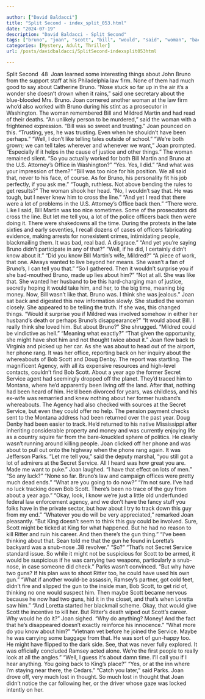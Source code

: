 ```yaml
---

author: ["David Baldacci"]
title: "Split Second - index_split_053.html"
date: "2024-07-19"
description: "David Baldacci - Split Second"
tags: ["bruno", "joan", "scott", "bill", "would", "said", "woman", "back", "service", "gun", "law", "much", "mildred", "martin", "yes", "like", "tell", "office", "lot", "know", "could", "might", "bob", "year", "secret"]
categories: [Mystery, Adult, Thriller]
url: /posts/davidbaldacci/SplitSecond-indexsplit053html

---
```



Split Second
		 48 
Joan learned some interesting things about John Bruno from the support staff at his Philadelphia law firm. None of them had much good to say about Catherine Bruno.
“Nose stuck so far up in the air it’s a wonder she doesn’t drown when it rains,” said one secretary about the blue-blooded Mrs. Bruno.
Joan cornered another woman at the law firm who’d also worked with Bruno during his stint as a prosecutor in Washington. The woman remembered Bill and Mildred Martin and had read of their deaths.
“An unlikely person to be murdered,” said the woman with a frightened expression. “Bill was so sweet and trusting.”
Joan pounced on this. “Trusting, yes, he was trusting. Even when he shouldn’t have been perhaps.”
“Well, I don’t like telling tales outside of school.”
“We’re both grown; we can tell tales wherever and whenever we want,” Joan prompted. “Especially if it helps in the cause of justice and other things.”
The woman remained silent.
“So you actually worked for both Bill Martin and Bruno at the U.S. Attorney’s Office in Washington?”
“Yes. Yes, I did.”
“And what was your impression of them?”
“Bill was too nice for his position. We all said that, never to his face, of course. As for Bruno, his personality fit his job perfectly, if you ask me.”
“Tough, ruthless. Not above bending the rules to get results?”
The woman shook her head. “No, I wouldn’t say that. He was tough, but I never knew him to cross the line.”
“And yet I read that there were a lot of problems in the U.S. Attorney’s Office back then.”
“There were. Like I said, Bill Martin was too nice sometimes. Some of the prosecutors did cross the line. But let me tell you, a lot of the police officers back then were doing it. There were shakedowns all the time. During the protests in the late sixties and early seventies, I recall dozens of cases of officers fabricating evidence, making arrests for nonexistent crimes, intimidating people, blackmailing them. It was bad, real bad. A disgrace.”
“And yet you’re saying Bruno didn’t participate in any of that?”
“Well, if he did, I certainly didn’t know about it.”
“Did you know Bill Martin’s wife, Mildred?”
“A piece of work, that one. Always wanted to live beyond her means. She wasn’t a fan of Bruno’s, I can tell you that.”
“So I gathered. Then it wouldn’t surprise you if she bad-mouthed Bruno, made up lies about him?”
“Not at all. She was like that. She wanted her husband to be this hard-charging man of justice, secretly hoping it would take him, and her, to the big time, meaning big money. Now, Bill wasn’t like that. Bruno was. I think she was jealous.”
Joan sat back and digested this new information slowly. She studied the woman closely. She appeared to be telling the truth. If she was, this changed things.
“Would it surprise you if Mildred was involved somehow in either her husband’s death or perhaps Bruno’s disappearance?”
“It would about Bill. I really think she loved him. But about Bruno?” She shrugged. “Mildred could be vindictive as hell.”
“Meaning what exactly?”
“That given the opportunity, she might have shot him and not thought twice about it.”
Joan flew back to Virginia and picked up her car. As she was about to head out of the airport, her phone rang. It was her office, reporting back on her inquiry about the whereabouts of Bob Scott and Doug Denby. The report was startling. The magnificent Agency, with all its expensive resources and high-level contacts, couldn’t find Bob Scott. About a year ago the former Secret Service agent had seemingly dropped off the planet. They’d traced him to Montana, where he’d apparently been living off the land. After that, nothing had been heard of him. He’d been divorced for years, was childless, and his ex-wife was remarried and knew nothing about her former husband’s whereabouts. The Agency had also checked with sources at the Secret Service, but even they could offer no help. The pension payment checks sent to the Montana address had been returned over the past year.
Doug Denby had been easier to track. He’d returned to his native Mississippi after inheriting considerable property and money and was currently enjoying life as a country squire far from the bare-knuckled sphere of politics. He clearly wasn’t running around killing people.
Joan clicked off her phone and was about to pull out onto the highway when the phone rang again. It was Jefferson Parks.
“Let me tell you,” said the deputy marshal, “you still got a lot of admirers at the Secret Service. All I heard was how great you are. Made me want to puke.”
Joan laughed. “I have that effect on lots of men.”
“So any luck?”
“None so far. Bruno’s law and campaign offices were pretty much dead ends.”
“What are you going to do now?”
“I’m not sure. I’ve had no luck tracking down Bob Scott. There’s been no trace of the guy from about a year ago.”
“Okay, look, I know we’re just a little old underfunded federal law enforcement agency, and we don’t have the fancy stuff you folks have in the private sector, but how about I try to track down this guy from my end.”
“Whatever you do will be very appreciated,” remarked Joan pleasantly.
“But King doesn’t seem to think this guy could be involved. Sure, Scott might be ticked at King for what happened. But he had no reason to kill Ritter and ruin his career. And then there’s the gun thing.”
“I’ve been thinking about that. Sean told me that the gun he found in Loretta’s backyard was a snub-nose .38 revolver.”
“So?”
“That’s not Secret Service standard issue. So while it might not be suspicious for Scott to be armed, it would be suspicious if he was carrying two weapons, particularly a snub-nose, in case someone did check.”
Parks wasn’t convinced. “But why have two guns? If his plan was to shoot Ritter too, he could have used his own gun.”
“What if another would-be assassin, Ramsey’s partner, got cold feet, didn’t fire and slipped the gun to the inside man, Bob Scott, to get rid of, thinking no one would suspect him. Then maybe Scott became nervous because he now had two guns, hid it in the closet, and that’s when Loretta saw him.”
“And Loretta started her blackmail scheme. Okay, that would give Scott the incentive to kill her. But Ritter’s death wiped out Scott’s career. Why would he do it?”
Joan sighed. “Why do anything? Money! And the fact that he’s disappeared doesn’t exactly reinforce his innocence.”
“What more do you know about him?”
“Vietnam vet before he joined the Service. Maybe he was carrying some baggage from that. He was sort of gun-happy too. He might have flipped to the dark side. See, that was never fully explored. It was officially concluded Ramsey acted alone. We’re the first people to really look at all the angles.”
“Well, I guess it’s about damn time. I’ll call you if I hear anything. You going back to King’s place?”
“Yes, or at the inn where I’m staying near there, the Cedars.”
“Catch you later,” said Parks.
Joan drove off, very much lost in thought.
So much lost in thought that Joan didn’t notice the car following her, or the driver whose gaze was locked intently on her.
